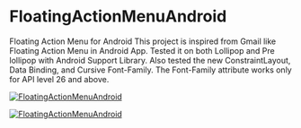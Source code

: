 # FloatingActionMenuAndroid
Floating Action Menu for Android
This project is inspired from Gmail like Floating Action Menu in Android App. Tested it on both Lollipop and Pre lollipop with Android Support Library. Also tested the new ConstraintLayout, Data Binding, and  Cursive Font-Family. The Font-Family attribute works only for API level 26 and above.

[![FloatingActionMenuAndroid](https://github.com/pmahsky/FloatingActionMenuAndroid/blob/master/Screenshot/screenshot.PNG)](#features)

[![FloatingActionMenuAndroid](https://github.com/pmahsky/FloatingActionMenuAndroid/blob/master/Screenshot/demo_gif.gif)](#features)